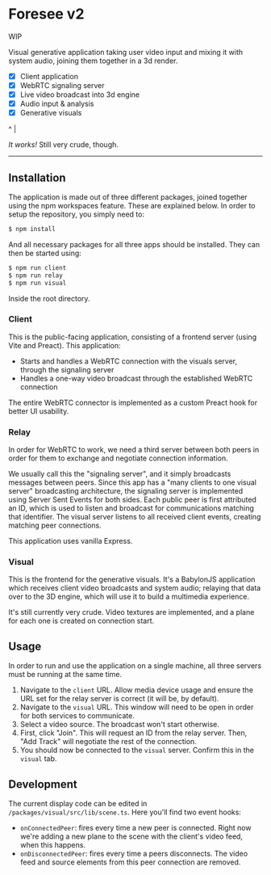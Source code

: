 # Foresee v2

WIP

Visual generative application taking user video input and mixing it with system audio, joining them together in a 3d render.

- [x] Client application
- [x] WebRTC signaling server
- [x] Live video broadcast into 3d engine
- [x] Audio input & analysis
- [x] Generative visuals

^
|

*It works!* Still very crude, though.

------------

## Installation

The application is made out of three different packages, joined together using the npm workspaces feature. These are explained below. In order to setup the repository, you simply need to:

```bash
$ npm install
```

And all necessary packages for all three apps should be installed. They can then be started using:

```bash
$ npm run client
$ npm run relay
$ npm run visual
```

Inside the root directory.

### Client

This is the public-facing application, consisting of a frontend server (using Vite and Preact). This application:
- Starts and handles a WebRTC connection with the visuals server, through the signaling server
- Handles a one-way video broadcast through the established WebRTC connection

The entire WebRTC connector is implemented as a custom Preact hook for better UI usability.

### Relay

In order for WebRTC to work, we need a third server between both peers in order for them to exchange and negotiate connection information.

We usually call this the "signaling server", and it simply broadcasts messages between peers. Since this app has a "many clients to one visual server" broadcasting architecture, the signaling server is implemented using Server Sent Events for both sides. Each public peer is first attributed an ID, which is used to listen and broadcast for communications matching that identifier. The visual server listens to all received client events, creating matching peer connections.

This application uses vanilla Express.

### Visual

This is the frontend for the generative visuals. It's a BabylonJS application which receives client video broadcasts and system audio; relaying that data over to the 3D engine, which will use it to build a multimedia experience.

It's still currently very crude. Video textures are implemented, and a plane for each one is created on connection start.

## Usage

In order to run and use the application on a single machine, all three servers must be running at the same time.

1. Navigate to the `client` URL. Allow media device usage and ensure the URL set for the relay server is correct (it will be, by default).
2. Navigate to the `visual` URL. This window will need to be open in order for both services to communicate.
3. Select a video source. The broadcast won't start otherwise.
4. First, click "Join". This will request an ID from the relay server. Then, "Add Track" will negotiate the rest of the connection.
5. You should now be connected to the `visual` server. Confirm this in the `visual` tab.

## Development

The current display code can be edited in `/packages/visual/src/lib/scene.ts`. Here you'll find two event hooks:
- `onConnectedPeer`: fires every time a new peer is connected. Right now we're adding a new plane to the scene with the client's video feed, when this happens.
- `onDisconnectedPeer`: fires every time a peers disconnects. The video feed and source elements from this peer connection are removed.

